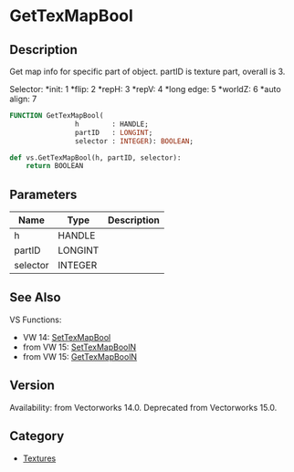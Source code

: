 # GetTexMapBool

## Description
Get map info for specific part of object. partID is texture part, overall is 3.

Selector:
*init: 1
*flip: 2
*repH: 3
*repV: 4
*long edge: 5
*worldZ: 6
*auto align: 7

```pascal
FUNCTION GetTexMapBool(
				h        : HANDLE;
				partID   : LONGINT;
				selector : INTEGER): BOOLEAN;
```

```python
def vs.GetTexMapBool(h, partID, selector):
    return BOOLEAN
```

## Parameters
|Name|Type|Description|
|---|---|---|
|h|HANDLE|   |
|partID|LONGINT|   |
|selector|INTEGER|   |

## See Also
VS Functions:
* VW 14: [SetTexMapBool](SetTexMapBool.md)
* from VW 15: [SetTexMapBoolN](SetTexMapBoolN.md)
* from VW 15: [GetTexMapBoolN](GetTexMapBoolN.md)

## Version
Availability: from Vectorworks 14.0. Deprecated from Vectorworks 15.0.

## Category
* [Textures](../Categories/Textures.md)
